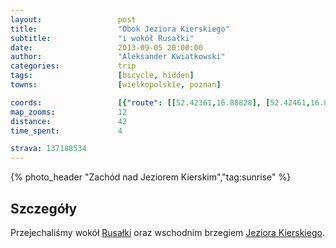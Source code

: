 ```yaml
---
layout:                 post
title:                  "Obok Jeziora Kierskiego"
subtitle:               "i wokół Rusałki"
date:                   2013-09-05 20:00:00
author:                 "Aleksander Kwiatkowski"
categories:             trip
tags:                   [bicycle, hidden]
towns:                  [wielkopolskie, poznan]

coords:                 [{"route": [[52.42361,16.88828], [52.42461,16.87867], [52.42759,16.86854], [52.44272,16.84554], [52.43994,16.84262], [52.44141,16.80417], [52.46850,16.79070], [52.47300,16.79464], [52.46782,16.81052], [52.46212,16.82726], [52.45940,16.83112], [52.45323,16.83181], [52.44737,16.84013], [52.44329,16.84417], [52.43612,16.85979], [52.43078,16.86769], [52.42927,16.88193], [52.42372,16.88871], [52.41681,16.88477], [52.41519,16.89172], [52.40969,16.88871], [52.40623,16.91206], [52.40728,16.91755], [52.40257,16.92348], [52.40047,16.92871], [52.40047,16.93549], [52.40257,16.94270], [52.39916,16.95283], [52.40356,16.95463], [52.41006,16.95721]], "type": "bicycle"}]
map_zooms:              12
distance:               42
time_spent:             4

strava: 137188534
---
```


[wiki-rusalka]:         https://pl.wikipedia.org/wiki/Jezioro_Rusa%C5%82ka_(Pozna%C5%84)
[wiki-strzeszyn]:       https://pl.wikipedia.org/wiki/Jezioro_Strzeszy%C5%84skie
[wiki-kiekrz]:          https://pl.wikipedia.org/wiki/Jezioro_Kierskie

{% photo_header "Zachód nad Jeziorem Kierskim","tag:sunrise" %}

Szczegóły
---------

Przejechaliśmy wokół [Rusałki][wiki-rusalka] oraz wschodnim brzegiem [Jeziora Kierskiego][wiki-kiekrz].
